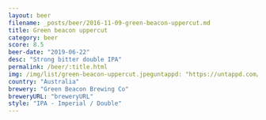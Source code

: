 ```yaml
---
layout: beer
filename: _posts/beer/2016-11-09-green-beacon-uppercut.md
title: Green beacon uppercut
category: beer
score: 8.5
beer-date: "2019-06-22"
desc: "Strong bitter double IPA"
permalink: /beer/:title.html
img: /img/list/green-beacon-uppercut.jpeguntappd: "https://untappd.com/b/green-beacon-brewing-co-uppercut-ddh-iipa/3167083"
country: "Australia"
brewery: "Green Beacon Brewing Co"
breweryURL: "breweryURL"
style: "IPA - Imperial / Double"
---
```

